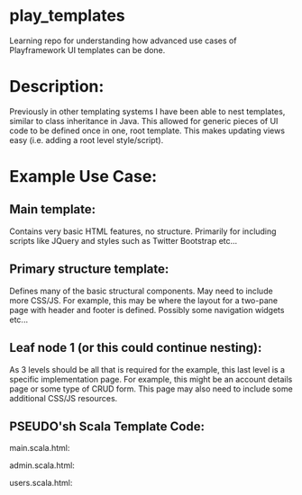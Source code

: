 play_templates
==============

Learning repo for understanding how advanced use cases of Playframework UI templates can be done.


Description:
==============

Previously in other templating systems I have been able to nest templates, similar to class inheritance in Java.
This allowed for generic pieces of UI code to be defined once in one, root template. This makes updating views easy
(i.e. adding a root level style/script).


Example Use Case:
==============

Main template: 
--------------

Contains very basic HTML features, no structure. Primarily for including scripts like JQuery and styles
such as Twitter Bootstrap etc...

Primary structure template:
--------------

Defines many of the basic structural components. May need to include more CSS/JS. 
For example, this may be where the layout for a two-pane page with header and footer is defined. Possibly
some navigation widgets etc...

Leaf node 1 (or this could continue nesting):
--------------

As 3 levels should be all that is required for the example, this last level is a specific implementation page. 
For example, this might be an account details page or some type of CRUD form.
This page may also need to include some additional CSS/JS resources.

PSEUDO'sh Scala Template Code:
--------------

main.scala.html:


admin.scala.html:


users.scala.html:

